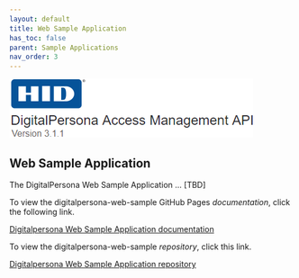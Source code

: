 ```yaml
---
layout: default
title: Web Sample Application
has_toc: false
parent: Sample Applications
nav_order: 3  
---
```


![](../assets/HID-logo.png)  

## Web Sample Application

The DigitalPersona Web Sample Application ... [TBD]

To view the digitalpersona-web-sample GitHub Pages *documentation*,  click the following link.

[Digitalpersona Web Sample Application  documentation](https://lenhodgeman.github.io/digitalpersona-web-sample/)

To view the digitalpersona-web-sample *repository*,  click this link.

[Digitalpersona Web Sample Application repository](https://github.com/LenHodgeman/digitalpersona-web-sample/)
